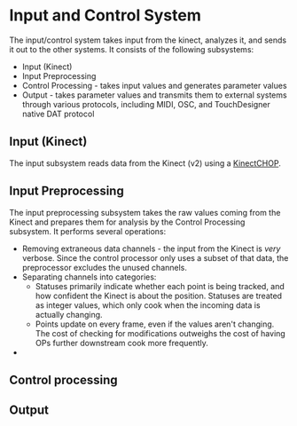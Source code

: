 # Input and Control System

The input/control system takes input from the kinect, analyzes it, and sends it out to the other systems. It consists of the following subsystems:

* Input (Kinect)
* Input Preprocessing
* Control Processing - takes input values and generates parameter values
* Output - takes parameter values and transmits them to external systems through various protocols, including MIDI, OSC, and TouchDesigner native DAT protocol

## Input (Kinect)
The input subsystem reads data from the Kinect (v2) using a [KinectCHOP](http://www.derivative.ca/wiki088/index.php?title=Kinect_CHOP).

## Input Preprocessing
The input preprocessing subsystem takes the raw values coming from the Kinect and prepares them for analysis by the Control Processing subsystem. It performs several operations:

* Removing extraneous data channels - the input from the Kinect is _very_ verbose. Since the control processor only uses a subset of that data, the preprocessor excludes the unused channels.
* Separating channels into categories:
  * Statuses primarily indicate whether each point is being tracked, and how confident the Kinect is about the position. Statuses are treated as integer values, which only cook when the incoming data is actually changing.
  * Points update on every frame, even if the values aren't changing. The cost of checking for modifications outweighs the cost of having OPs further downstream cook more frequently.
* 

## Control processing

## Output

